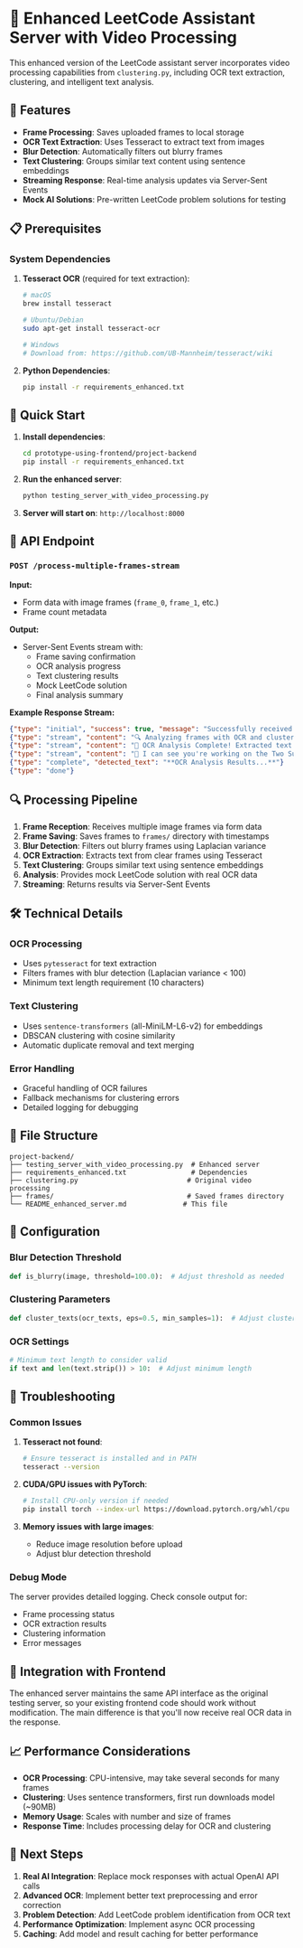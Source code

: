 # 🚀 Enhanced LeetCode Assistant Server with Video Processing

This enhanced version of the LeetCode assistant server incorporates video processing capabilities from `clustering.py`, including OCR text extraction, clustering, and intelligent text analysis.

## 🔧 Features

- **Frame Processing**: Saves uploaded frames to local storage
- **OCR Text Extraction**: Uses Tesseract to extract text from images
- **Blur Detection**: Automatically filters out blurry frames
- **Text Clustering**: Groups similar text content using sentence embeddings
- **Streaming Response**: Real-time analysis updates via Server-Sent Events
- **Mock AI Solutions**: Pre-written LeetCode problem solutions for testing

## 📋 Prerequisites

### System Dependencies

1. **Tesseract OCR** (required for text extraction):

   ```bash
   # macOS
   brew install tesseract

   # Ubuntu/Debian
   sudo apt-get install tesseract-ocr

   # Windows
   # Download from: https://github.com/UB-Mannheim/tesseract/wiki
   ```

2. **Python Dependencies**:
   ```bash
   pip install -r requirements_enhanced.txt
   ```

## 🚀 Quick Start

1. **Install dependencies**:

   ```bash
   cd prototype-using-frontend/project-backend
   pip install -r requirements_enhanced.txt
   ```

2. **Run the enhanced server**:

   ```bash
   python testing_server_with_video_processing.py
   ```

3. **Server will start on**: `http://localhost:8000`

## 📡 API Endpoint

### `POST /process-multiple-frames-stream`

**Input:**

- Form data with image frames (`frame_0`, `frame_1`, etc.)
- Frame count metadata

**Output:**

- Server-Sent Events stream with:
  - Frame saving confirmation
  - OCR analysis progress
  - Text clustering results
  - Mock LeetCode solution
  - Final analysis summary

**Example Response Stream:**

```json
{"type": "initial", "success": true, "message": "Successfully received and saved 5 frames!"}
{"type": "stream", "content": "🔍 Analyzing frames with OCR and clustering...\n"}
{"type": "stream", "content": "📝 OCR Analysis Complete! Extracted text from 5 frames.\n"}
{"type": "stream", "content": "🤖 I can see you're working on the Two Sum problem!..."}
{"type": "complete", "detected_text": "**OCR Analysis Results...**"}
{"type": "done"}
```

## 🔍 Processing Pipeline

1. **Frame Reception**: Receives multiple image frames via form data
2. **Frame Saving**: Saves frames to `frames/` directory with timestamps
3. **Blur Detection**: Filters out blurry frames using Laplacian variance
4. **OCR Extraction**: Extracts text from clear frames using Tesseract
5. **Text Clustering**: Groups similar text using sentence embeddings
6. **Analysis**: Provides mock LeetCode solution with real OCR data
7. **Streaming**: Returns results via Server-Sent Events

## 🛠️ Technical Details

### OCR Processing

- Uses `pytesseract` for text extraction
- Filters frames with blur detection (Laplacian variance < 100)
- Minimum text length requirement (10 characters)

### Text Clustering

- Uses `sentence-transformers` (all-MiniLM-L6-v2) for embeddings
- DBSCAN clustering with cosine similarity
- Automatic duplicate removal and text merging

### Error Handling

- Graceful handling of OCR failures
- Fallback mechanisms for clustering errors
- Detailed logging for debugging

## 📁 File Structure

```
project-backend/
├── testing_server_with_video_processing.py  # Enhanced server
├── requirements_enhanced.txt                # Dependencies
├── clustering.py                           # Original video processing
├── frames/                                 # Saved frames directory
└── README_enhanced_server.md              # This file
```

## 🔧 Configuration

### Blur Detection Threshold

```python
def is_blurry(image, threshold=100.0):  # Adjust threshold as needed
```

### Clustering Parameters

```python
def cluster_texts(ocr_texts, eps=0.5, min_samples=1):  # Adjust clustering sensitivity
```

### OCR Settings

```python
# Minimum text length to consider valid
if text and len(text.strip()) > 10:  # Adjust minimum length
```

## 🐛 Troubleshooting

### Common Issues

1. **Tesseract not found**:

   ```bash
   # Ensure tesseract is installed and in PATH
   tesseract --version
   ```

2. **CUDA/GPU issues with PyTorch**:

   ```bash
   # Install CPU-only version if needed
   pip install torch --index-url https://download.pytorch.org/whl/cpu
   ```

3. **Memory issues with large images**:
   - Reduce image resolution before upload
   - Adjust blur detection threshold

### Debug Mode

The server provides detailed logging. Check console output for:

- Frame processing status
- OCR extraction results
- Clustering information
- Error messages

## 🔄 Integration with Frontend

The enhanced server maintains the same API interface as the original testing server, so your existing frontend code should work without modification. The main difference is that you'll now receive real OCR data in the response.

## 📈 Performance Considerations

- **OCR Processing**: CPU-intensive, may take several seconds for many frames
- **Clustering**: Uses sentence transformers, first run downloads model (~90MB)
- **Memory Usage**: Scales with number and size of frames
- **Response Time**: Includes processing delay for OCR and clustering

## 🎯 Next Steps

1. **Real AI Integration**: Replace mock responses with actual OpenAI API calls
2. **Advanced OCR**: Implement better text preprocessing and error correction
3. **Problem Detection**: Add LeetCode problem identification from OCR text
4. **Performance Optimization**: Implement async OCR processing
5. **Caching**: Add model and result caching for better performance
